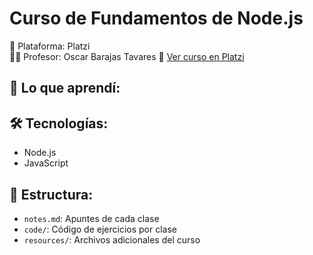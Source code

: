 # Curso de Fundamentos de Node.js

📍 Plataforma: Platzi  
👨‍🏫 Profesor: Oscar Barajas Tavares
🔗 [Ver curso en Platzi](https://platzi.com/cursos/nodejs/)

## 🧠 Lo que aprendí:


## 🛠️ Tecnologías:
- Node.js
- JavaScript

## 📁 Estructura:
- `notes.md`: Apuntes de cada clase
- `code/`: Código de ejercicios por clase
- `resources/`: Archivos adicionales del curso

